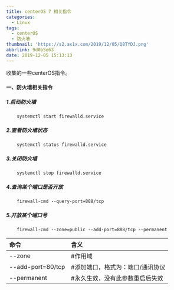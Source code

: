 ```yaml
---
title: centerOS 7 相关指令
categories:
  - Linux
tags:
  - centerOS
  - 防火墙
thumbnail: 'https://s2.ax1x.com/2019/12/05/Q8TYDJ.png'
abbrlink: 9d0b5e63
date: 2019-12-05 15:13:13
---
```

收集的一些centerOS指令。
<!--more-->

#### 一、防火墙相关指令

##### 1.启动防火墙
```
	systemctl start firewalld.service
```
##### 2.查看防火墙状态 
``` shell
	systemctl status firewalld.service
```
##### 3.关闭防火墙
```
	systemctl stop firewalld.service  
```
##### 4.查询某个端口是否开放
```
	firewall-cmd --query-port=888/tcp
```
##### 5.开放某个端口号
```
	firewall-cmd --zone=public --add-port=888/tcp --permanent
```
| 命令 | 含义 |
|:--|:--|
| --zone | #作用域 |
| --add-port=80/tcp | #添加端口，格式为：端口/通讯协议 |
| --permanent | #永久生效，没有此参数重启后失效 |